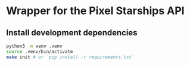 # Wrapper for the Pixel Starships API

## Install development dependencies

```bash
python3 -m venv .venv
source .venv/bin/activate
make init # or `pip install -r requirements.txt`
```
